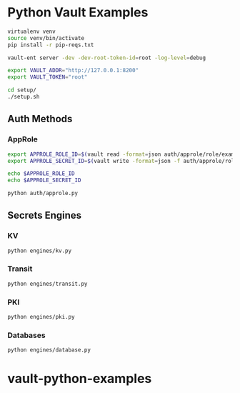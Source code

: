 # Python Vault Examples

```bash
virtualenv venv
source venv/bin/activate
pip install -r pip-reqs.txt
```

```bash
vault-ent server -dev -dev-root-token-id=root -log-level=debug
```

```bash
export VAULT_ADDR="http://127.0.0.1:8200"
export VAULT_TOKEN="root"
```

```bash
cd setup/
./setup.sh
```

## Auth Methods

### AppRole

```bash
export APPROLE_ROLE_ID=$(vault read -format=json auth/approle/role/example-app/role-id | jq -r .data.role_id)
export APPROLE_SECRET_ID=$(vault write -format=json -f auth/approle/role/example-app/secret-id | jq -r .data.secret_id)

echo $APPROLE_ROLE_ID
echo $APPROLE_SECRET_ID
```

```bash
python auth/approle.py
```

## Secrets Engines

### KV

```bash
python engines/kv.py
```

### Transit

```bash
python engines/transit.py
```

### PKI

```bash
python engines/pki.py
```

### Databases

```bash
python engines/database.py
```
# vault-python-examples
